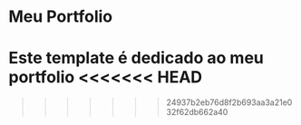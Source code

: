 # Meu Portfolio

Este template é dedicado ao meu portfolio
<<<<<<< HEAD
=======

>>>>>>> 24937b2eb76d8f2b693aa3a21e032f62db662a40
